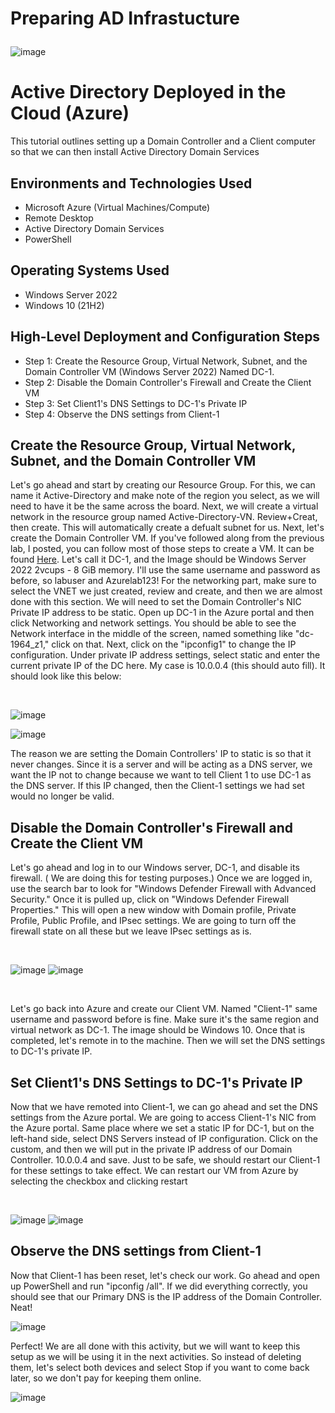# Preparing AD Infrastucture<p align="center">
![image](https://github.com/user-attachments/assets/26792c70-3fd0-4990-9c2b-2f1bbbead3a7)

</p>

<h1>Active Directory Deployed in the Cloud (Azure)</h1>
This tutorial outlines setting up a Domain Controller and a Client computer so that we can then install Active Directory Domain Services 


<h2>Environments and Technologies Used </h2>

- Microsoft Azure (Virtual Machines/Compute)
- Remote Desktop
- Active Directory Domain Services
- PowerShell

<h2>Operating Systems Used </h2>

- Windows Server 2022
- Windows 10 (21H2)

<h2>High-Level Deployment and Configuration Steps </h2>

- Step 1: Create the Resource Group, Virtual Network, Subnet, and the Domain Controller VM (Windows Server 2022) Named DC-1.
- Step 2: Disable the Domain Controller's Firewall and Create the Client VM
- Step 3: Set Client1's DNS Settings to DC-1's Private IP
- Step 4: Observe the DNS settings from Client-1

<h2>Create the Resource Group, Virtual Network, Subnet, and the Domain Controller VM </h2>

<p>
Let's go ahead and start by creating our Resource Group. For this, we can name it Active-Directory and make note of the region you select, as we will need to have it be the  same across the board. Next, we will create a virtual network in the resource group named Active-Directory-VN. Review+Creat, then create. This will automatically create a defualt subnet for us. Next, let's create the Domain Controller VM. If you've followed along from the previous lab, I posted, you can follow most of those steps to create a VM. It can be found <a href="https://github.com/BrandonBassbb/Creating-Virtual-Machines"> Here</a>. Let's call it DC-1, and the Image should be Windows Server 2022 2vcups - 8 GiB memory. I'll use the same username and password as before, so labuser and Azurelab123! For the networking part, make sure to select the VNET we just created, review and create, and then we are almost done with this section. We will need to set the Domain Controller's NIC Private IP address to be static. Open up DC-1 in the Azure portal and then click Networking and network settings. You should be able to see the Network interface in the middle of the screen, named something like "dc-1964_z1," click on that. Next, click on the "ipconfig1" to change the IP configuration. Under private IP address settings, select static and enter the current private IP of the DC here. My case is 10.0.0.4 (this should auto fill). It should look like this below:


</p>

<br /> 

 ![image](https://github.com/user-attachments/assets/832fdd1c-5296-4f5b-8821-72bdcd43bb81)
 
 ![image](https://github.com/user-attachments/assets/f8ebedf6-1d94-482d-8fd8-d7b583ef3159)
<p>
The reason we are setting the Domain Controllers' IP to static is so that it never changes. Since it is a server and will be acting as a DNS server, we want the IP not to change because we want to tell Client 1 to use DC-1 as the DNS server. If this IP changed, then the Client-1 settings we had set would no longer be valid. 
</p>
<h2> Disable the Domain Controller's Firewall and Create the Client VM </h2>
<p>
Let's go ahead and log in to our Windows server, DC-1, and disable its firewall. ( We are doing this for testing purposes.) Once we are logged in, use the search bar to look for "Windows Defender Firewall with Advanced Security." Once it is pulled up, click on "Windows Defender Firewall Properties." This will open a new window with Domain profile, Private Profile, Public Profile, and IPsec settings. We are going to turn off the firewall state on all these but we leave IPsec settings as is. 
</p>
<br />

![image](https://github.com/user-attachments/assets/f26d9c34-5c48-4680-81aa-d9afc463e8ce)
![image](https://github.com/user-attachments/assets/0faac432-115c-40f9-92c4-118811589252)

<br />
<p> Let's go back into Azure and create our Client VM. Named "Client-1" same username and password before is fine. Make sure it's the same region and virtual network as DC-1. The image should be Windows 10. Once that is completed, let's remote in to the machine. Then we will set the DNS settings to DC-1's private IP. 
</p>

<h2>Set Client1's DNS Settings to DC-1's Private IP</h2>
<p>
Now that we have remoted into Client-1, we can go ahead and set the DNS settings from the Azure portal. We are going to access Client-1's NIC from the Azure portal. Same place where we set a static IP for DC-1, but on the left-hand side, select DNS Servers instead of IP configuration. Click on the custom, and then we will put in the private IP address of our Domain Controller. 10.0.0.4 and save. Just to be safe, we should restart our Client-1 for these settings to take effect. We can restart our VM from Azure by selecting the checkbox and clicking restart
</p>
<br />

![image](https://github.com/user-attachments/assets/cdba341b-1a5f-4457-a530-404751e8b4a5)
![image](https://github.com/user-attachments/assets/c75c6094-fdac-4a1c-9b7e-d274e70d6674)

<h2>Observe the DNS settings from Client-1</h2>
<p>
Now that Client-1 has been reset, let's check our work. Go ahead and open up PowerShell and run "ipconfig /all". If we did everything correctly, you should see that our Primary DNS is the IP address of the Domain Controller. Neat!
</p>

![image](https://github.com/user-attachments/assets/db62a57e-9741-43ae-855b-73ff6439e141)

<p>
Perfect! We are all done with this activity, but we will want to keep this setup as we will be using it in the next activities. So instead of deleting them, let's select both devices and select Stop if you want to come back later, so we don't pay for keeping them online. 
</p>

![image](https://github.com/user-attachments/assets/f8cf6efb-7493-4828-81dd-4b09de9179d4)

